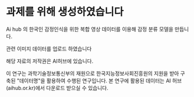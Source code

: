 # 과제를 위해 생성하였습니다

Ai hub 의 한국인 감정인식을 위한 복합 영상 데이터를 이용해 감정 분류 모델을 만듭니다.

관련 이미지 데이터를 업로드 하였습니다

해당 자료의 저작권은 AI허브에 있습니다.

이 연구는 과학기술정보통신부의 재원으로 한국지능정보사회진흥원의 지원을 받아 구축된 "데이터명"을 활용하여 수행된 연구입니다. 본 연구에 활용된 데이터는 AI 허브(aihub.or.kr)에서 다운로드 받으실 수 있습니다.

